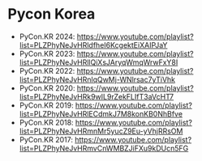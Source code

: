 # Pycon Korea

- PyCon.KR 2024: https://www.youtube.com/playlist?list=PLZPhyNeJvHRldfheI6KcgektEiXAIPJaY
- PyCon.KR 2023: https://www.youtube.com/playlist?list=PLZPhyNeJvHRllQiXsJAryqWmqWrwFxY8I
- PyCon.KR 2022: https://www.youtube.com/playlist?list=PLZPhyNeJvHRnlqQwMj-WNlrsac7yTiVhk
- PyCon.KR 2020: https://www.youtube.com/playlist?list=PLZPhyNeJvHRk9wIL9rZekFLIfT3aVcHT7
- PyCon.KR 2019: https://www.youtube.com/playlist?list=PLZPhyNeJvHRlECdmkJ7M8konKB0NhBfve
- PyCon.KR 2018: https://www.youtube.com/playlist?list=PLZPhyNeJvHRmnMr5yucZ9Eu-yVhjRRsOM
- PyCon.KR 2017: https://www.youtube.com/playlist?list=PLZPhyNeJvHRmvCnWMBZJiFXu9kDUcn5FG
